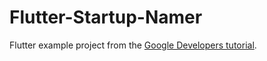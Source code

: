 # Flutter-Startup-Namer
Flutter example project from the [Google Developers tutorial](https://developers.google.com/learn/pathways/intro-to-flutter).
